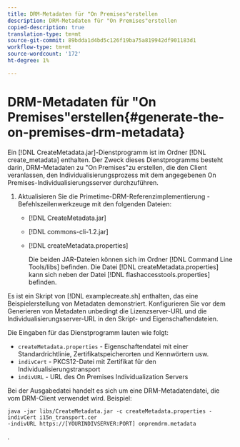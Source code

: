 ```yaml
---
title: DRM-Metadaten für "On Premises"erstellen
description: DRM-Metadaten für "On Premises"erstellen
copied-description: true
translation-type: tm+mt
source-git-commit: 89bdda1d4bd5c126f19ba75a819942df901183d1
workflow-type: tm+mt
source-wordcount: '172'
ht-degree: 1%

---
```



# DRM-Metadaten für &quot;On Premises&quot;erstellen{#generate-the-on-premises-drm-metadata}

Ein [!DNL CreateMetadata.jar]-Dienstprogramm ist im Ordner [!DNL create_metadata] enthalten. Der Zweck dieses Dienstprogramms besteht darin, DRM-Metadaten zu &quot;On Premises&quot;zu erstellen, die den Client veranlassen, den Individualisierungsprozess mit dem angegebenen On Premises-Individualisierungsserver durchzuführen.

1. Aktualisieren Sie die Primetime-DRM-Referenzimplementierung - Befehlszeilenwerkzeuge mit den folgenden Dateien:

   * [!DNL CreateMetadata.jar]
   * [!DNL commons-cli-1.2.jar]
   * [!DNL createMetadata.properties]

      Die beiden JAR-Dateien können sich im Ordner [!DNL Command Line Tools/libs] befinden. Die Datei [!DNL createMetadata.properties] kann sich neben der Datei [!DNL flashaccesstools.properties] befinden.

<!--<a id="example_2116349CA33642CD9293EAD94A532ED8"></a>-->

Es ist ein Skript von [!DNL examplecreate.sh] enthalten, das eine Beispielerstellung von Metadaten demonstriert. Konfigurieren Sie vor dem Generieren von Metadaten unbedingt die Lizenzserver-URL und die Individualisierungsserver-URL in den Skript- und Eigenschaftendateien.

Die Eingaben für das Dienstprogramm lauten wie folgt:

* `createMetadata.properties` - Eigenschaftendatei mit einer Standardrichtlinie, Zertifikatspeicherorten und Kennwörtern usw.
* `indivCert` - PKCS12-Datei mit Zertifikat für den Individualisierungstransport
* `indivURL` - URL des On Premises Individualization Servers

Bei der Ausgabedatei handelt es sich um eine DRM-Metadatendatei, die vom DRM-Client verwendet wird. Beispiel:

```
java -jar libs/CreateMetadata.jar -c createMetadata.properties -indivCert i15n_transport.cer
-indivURL https://[YOURINDIVSERVER:PORT] onpremdrm.metadata
```

.